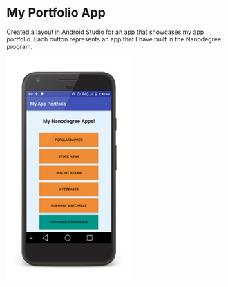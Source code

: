 # My Portfolio App


Created a layout in Android Studio for an app that showcases my app portfolio. 
Each button represents an app that I have built in the Nanodegree program.


<img src="https://github.com/maayyaannkk/portfolio/blob/master/Screenshot.png" 
 height="520" width="290" align="left"/>
